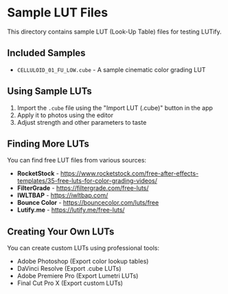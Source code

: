 # Sample LUT Files

This directory contains sample LUT (Look-Up Table) files for testing LUTify.

## Included Samples

- `CELLULOID_01_FU_LOW.cube` - A sample cinematic color grading LUT

## Using Sample LUTs

1. Import the `.cube` file using the "Import LUT (.cube)" button in the app
2. Apply it to photos using the editor
3. Adjust strength and other parameters to taste

## Finding More LUTs

You can find free LUT files from various sources:

- **RocketStock** - https://www.rocketstock.com/free-after-effects-templates/35-free-luts-for-color-grading-videos/
- **FilterGrade** - https://filtergrade.com/free-luts/
- **IWLTBAP** - https://iwltbap.com/
- **Bounce Color** - https://bouncecolor.com/luts/free
- **Lutify.me** - https://lutify.me/free-luts/

## Creating Your Own LUTs

You can create custom LUTs using professional tools:
- Adobe Photoshop (Export color lookup tables)
- DaVinci Resolve (Export .cube LUTs)
- Adobe Premiere Pro (Export Lumetri LUTs)
- Final Cut Pro X (Export custom LUTs)

